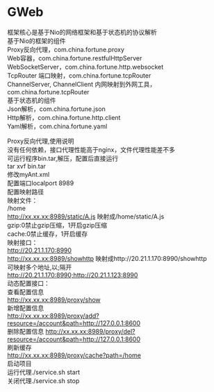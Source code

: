 # GWeb
框架核心是基于Nio的网络框架和基于状态机的协议解析  
  基于Nio的框架的组件   
    Proxy反向代理，com.china.fortune.proxy  
    Web容器，com.china.fortune.restfulHttpServer  
    WebSocketServer，com.china.fortune.http.websocket  
    TcpRouter 端口映射，com.china.fortune.tcpRouter  
    ChannelServer, ChannelClient 内网映射到外网工具，com.china.fortune.tcpRouter  
  基于状态机的组件  
    Json解析，com.china.fortune.json  
    Http解析，com.china.fortune.http.client  
    Yaml解析，com.china.fortune.yaml  

Proxy反向代理,使用说明  
  没有任何依赖，接口代理性能高于nginx，文件代理性能差不多  
  可运行程序bin.tar,解压，配置后直接运行  
  tar xvf bin.tar  
  修改myAnt.xml  
  配置端口localport 8989  
  配置映射路径  
    映射文件：  
    <resource gzip="1" cache="1" url="/static">/home</resource>  
    http://xx.xx.xx:8989/static/A.js 映射成/home/static/A.js  
    gzip:0禁止gzip压缩，1开启gzip压缩  
    cache:0禁止缓存，1开启缓存  
    映射接口：  
    <resource url="/showhttp">http://20.21.1.170:8990</resource>  
    http://xx.xx.xx:8989/showhttp 映射成http://20.21.1.170:8990/showhttp  
    可映射多个地址,以;隔开  
    <resource url="/showhttp">http://20.21.1.170:8990;http://20.21.1.123:8990</resource>  
  动态配置接口：  
    查看配置信息  
    http://xx.xx.xx:8989/proxy/show  
    新增配置信息  
    http://xx.xx.xx:8989/proxy/add?resource=/account&path=http://127.0.0.1:8600  
    删除配置信息
    http://xx.xx.xx:8989/proxy/del?resource=/account&path=http://127.0.0.1:8600  
    刷新缓存  
    http://xx.xx.xx:8989/proxy/cache?path=/home  
  启动项目  
  运行代理./service.sh start  
  关闭代理./service.sh stop  
